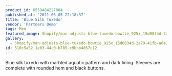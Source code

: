 ```yaml
---
product_id: 6559464227004
published_at: '2021-03-05 22:18:37'
title: 'Blue Silk Tuxedo'
vendor: 'Partners Demo'
tags: Men
featured_image: Shopify/man-adjusts-blue-tuxedo-bowtie_925x_15d0834d-2a79-41fb-a642-270e38f5d240.jpg
gallery:
  - Shopify/man-adjusts-blue-tuxedo-bowtie_925x_15d0834d-2a79-41fb-a642-270e38f5d240.jpg
id: 510c5a52-1e03-44c0-b785-c9bbb4857c12
---
```

<p>Blue silk tuxedo with marbled aquatic pattern and dark lining. Sleeves are complete with rounded hem and black buttons.</p>